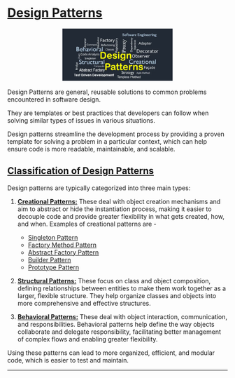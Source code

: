 # [Design Patterns](#design-patterns)

<p align="center" >
 <img src="./images/design-patterns.jpg" width="50%" >
</p>

Design Patterns are general, reusable solutions to common problems encountered in software design. 

They are templates or best practices that developers can follow when solving similar types of issues in various situations. 

Design patterns streamline the development process by providing a proven template for solving a problem in a particular context, which can help ensure code is more readable, maintainable, and scalable.

## [Classification of Design Patterns](#classification-of-design-patterns)

Design patterns are typically categorized into three main types:

1. **[Creational Patterns:](CreationalPatterns/CreationalPatterns.md)** These deal with object creation mechanisms and aim to abstract or hide the instantiation process, making it easier to decouple code and provide greater flexibility in what gets created, how, and when.
Examples of creational patterns are -
      * [Singleton Pattern](CreationalPatterns/SingletonPattern.md)
      * [Factory Method Pattern](CreationalPatterns/FactoryMethodPattern.md)
      * [Abstract Factory Pattern](CreationalPatterns/AbstractFactoryPattern.md)
      * [Builder Pattern](CreationalPatterns/BuilderPattern.md)
      * [Prototype Pattern](CreationalPatterns/PrototypePattern.md)

2. **[Structural Patterns:](StructuralPatterns/StructuralPatterns.md)** These focus on class and object composition, defining relationships between entities to make them work together as a larger, flexible structure. They help organize classes and objects into more comprehensive and effective structures.

3. **[Behavioral Patterns:](BehavioralPatterns/BehavioralPatterns.md)** These deal with object interaction, communication, and responsibilities. Behavioral patterns help define the way objects collaborate and delegate responsibility, facilitating better management of complex flows and enabling greater flexibility.

Using these patterns can lead to more organized, efficient, and modular code, which is easier to test and maintain.

<hr>


